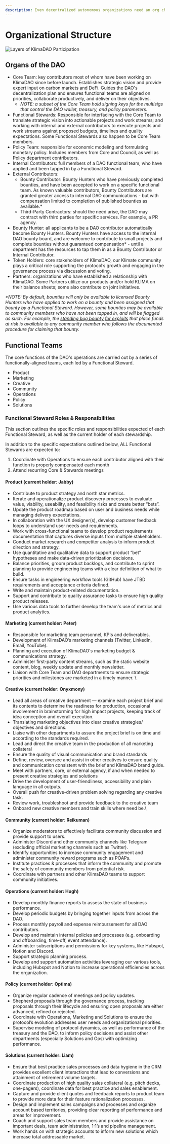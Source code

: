 ```yaml
---
description: Even decentralized autonomous organizations need an org chart
---
```


# Organizational Structure

![Layers of KlimaDAO Participation](<../.gitbook/assets/Klima Structure(2)(4)(1).drawio.png>)

## Organs of the DAO

* Core Team: key contributors most of whom have been working on KlimaDAO since before launch. Establishes strategic vision and provide expert input on carbon markets and DeFi. Guides the DAO's decentralization plan and ensures functional teams are aligned on priorities, collaborate productively, and deliver on their objectives.
  * _NOTE: a subset of the Core Team hold signing keys for the multisigs that control the DAO wallet, treasury, and policy parameters._
* Functional Stewards:  Responsible for interfacing with the Core Team to translate strategic vision into actionable projects and work streams; and working with internal and external contributors to execute projects and work streams against proposed budgets, timelines and quality expectations. Some Functional Stewards also happen to be Core Team members.
* Policy Team: responsible for economic modeling and formulating monetary policy. Includes members from Core and Council, as well as Policy department contributors.
* Internal Contributors: full members of a DAO functional team, who have applied and been tapped in by a Functional Steward.
* External Contributors:
  * Bounty Contributor: Bounty Hunters who have previously completed bounties, and have been accepted to work on a specific functional team. As known valuable contributors, Bounty Contributors are granted greater access to internal DAO communications - but with compensation limited to completion of published bounties as available.\*&#x20;
  * Third-Party Contractors: should the need arise, the DAO may contract with third parties for specific services. For example, a PR agency.
* Bounty Hunter: all applicants to be a DAO contributor automatically become Bounty Hunters. Bounty Hunters have access to the internal DAO bounty board, and are welcome to contribute to small projects and complete bounties without guaranteed compensation\* - until a department has the resources to tap them in as a Bounty Contributor or Internal Contributor.
* Token Holders: core stakeholders of KlimaDAO, our Klimate community plays a critical role supporting the protocol’s growth and engaging in the governance process via discussion and voting.
* Partners: organizations who have established a relationship with KlimaDAO. Some Partners utilize our products and/or hold KLIMA on their balance sheets; some also contribute on joint initiatives.

_\*NOTE: By default, bounties will only be available to licensed Bounty Hunters who have applied to work on a bounty and been assigned that bounty by a Functional Steward. However, some bounties may be available to community members who have not been tapped in, and will be flagged as such. For example, the_ [_standing bug bounty for exploits_](../developers/bug-bounty.md) _that place funds at risk is available to any community member who follows the documented procedure for claiming that bounty._

## Functional Teams

The core functions of the DAO's operations are carried out by a series of functionally-aligned teams, each led by a Functional Steward.

* Product
* Marketing
* Creative
* Community
* Operations
* Policy
* Solutions

### Functional Steward Roles & Responsibilities

This section outlines the specific roles and responsibilities expected of each Functional Steward, as well as the current holder of each stewardship.

In addition to the specific expectations outlined below, ALL Functional Stewards are expected to:

1. Coordinate with Operations to ensure each contributor aligned with their function is properly compensated each month
2. Attend recurring Core & Stewards meetings

#### Product (current holder: Jabby)

* Contribute to product strategy and north star metrics.
* Iterate and operationalize product discovery processes to evaluate value, viability, useability, and feasibility risks and create better “bets”.
* Update the product roadmap based on user and business needs while managing delivery expectations.
* In collaboration with the UX designer(s), develop customer feedback loops to understand user needs and requirements.
* Work with cross-functional teams to develop product requirements documentation that captures diverse inputs from multiple stakeholders.
* Conduct market research and competitor analysis to inform product direction and strategy.
* Use quantitative and qualitative data to support product “bet” hypotheses and make data-driven prioritization decisions.
* Balance priorities, groom product backlogs, and contribute to sprint planning to provide engineering teams with a clear definition of what to build.
* Ensure tasks in engineering workflow tools (GitHub) have JTBD requirements and acceptance criteria defined.
* Write and maintain product-related documentation.
* Support and contribute to quality assurance tasks to ensure high quality product releases.
* Use various data tools to further develop the team's use of metrics and product analytics.

#### Marketing (current holder: Peter)

* Responsible for marketing team personnel, KPIs and deliverables. &#x20;
* Development of KlimaDAO’s marketing channels (Twitter, LinkedIn, Email, YouTube).
* Planning and execution of KlimaDAO's marketing budget & communications strategy.
* Administer first-party content streams, such as the static website content, blog, weekly update and monthly newsletter.
* Liaison with Core Team and DAO departments to ensure strategic priorities and milestones are marketed in a timely manner. \


#### Creative (current holder: Onyxmony)

* Lead all areas of creative department — examine each project brief and its contents to determine the readiness for production, occasional involvement in brainstorming for high impact projects, keeping track of idea conception and overall execution.
* Translating marketing objectives into clear creative strategies/ objectives and directions.
* Liaise with other departments to assure the project brief is on time and according to the standards required.
* Lead and direct the creative team in the production of all marketing collateral
* Ensure the quality of visual communication and brand standards
* Define, review, oversee and assist in other creatives to ensure quality and communication consistent with the brief and KlimaDAO brand guide.
* Meet with partners, core, or external agency, if and when needed to present creative strategies and solutions
* Drive the development of user-friendliness, accessibility and plain language in all outputs.
* Overall push for creative-driven problem solving regarding any creative task.
* Review work, troubleshoot and provide feedback to the creative team
* Onboard new creative members and train skills where need be.\


#### Community (current holder: Reikuman)

* Organize moderators to effectively facilitate community discussion and provide support to users.
* Administer Discord and other community channels like Telegram (excluding official marketing channels such as Twitter).
* Identify opportunities to increase community engagement and administer community reward programs such as POAPs.
* Institute practices & processes that inform the community and promote the safety of community members from potential risk.
* Coordinate with partners and other KlimaDAO teams to support community initiatives.

#### Operations (current holder: Hugh)

* Develop monthly finance reports to assess the state of business performance.
* Develop periodic budgets by bringing together inputs from across the DAO.
* Process monthly payroll and expense reimbursement for all DAO contributors.
* Develop and maintain internal policies and processes (e.g. onboarding and offboarding, time-off, event attendance).
* Administer subscriptions and permissions for key systems, like Hubspot, Notion and Discord.
* Support strategic planning process.
* Develop and support automation activities leveraging our various tools, including Hubspot and Notion to increase operational efficiencies across the organization.&#x20;

#### Policy (current holder: Optima)

* Organize regular cadence of meetings and policy updates.
* Shepherd proposals through the governance process, tracking proposals through their lifecycle and ensuring open proposals are either advanced, refined or rejected.
* Coordinate with Operations, Marketing and Solutions to ensure the protocol’s evolution addresses user needs and organizational priorities.
* Supervise modeling of protocol dynamics, as well as performance of the treasury and the DAO, to inform policy decisions and assist other departments (especially Solutions and Ops) with optimizing performance.

#### Solutions (current holder: Liam)

* Ensure that best practice sales processes and data hygiene in the CRM provides excellent client interactions that lead to conversions and attainment of retirement volume targets.
* Coordinate production of high quality sales collateral (e.g. pitch decks, one-pagers), coordinate data for best practice and sales enablement.
* Capture and provide client quotes and feedback reports to product team to provide more data for their feature rationalization processes.
* Design and implement sales campaigns and processes and organize account based territories, providing clear reporting of performance and areas for improvement.
* Coach and support sales team members and provide assistance on important deals, team administration, 1:1’s and pipeline management.
* Work hands on with strategic accounts to inform new solutions which increase total addressable market.
